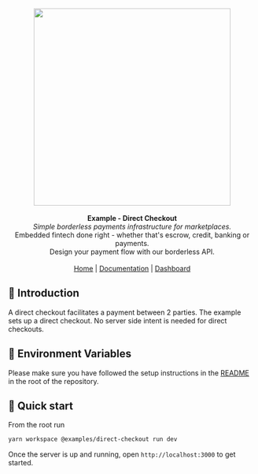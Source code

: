 <p align="center">
  <br/>
  <img width="400px" src="https://assets.staging.trustshare.io/trustshare-logo.png">
  <br/>
  <br/>
  <strong>Example - Direct Checkout</strong>
  <br/>
  <i>Simple borderless payments infrastructure for marketplaces.</i>
  <br/>
  Embedded fintech done right - whether that's escrow, credit, banking or payments.
  <br/>
  Design your payment flow with our borderless API.
  <br/>
  <br/>
  <span>
    <a href="https://trustshare.co" target="_blank">Home</a>
    <span> | </span>
    <a href="https://docs.trustshare.io" target="_blank">Documentation</a>
    <span> | </span>
    <a href="https://dashboard.trustshare.io" target="_blank">Dashboard</a>
  </span>
</p>

## 📖 Introduction
A direct checkout facilitates a payment between 2 parties. The example sets up a direct checkout. No server side intent is needed for direct checkouts.

## 🌳 Environment Variables

Please make sure you have followed the setup instructions in the [README](/README.md) in the root of the repository.

## 🚀 Quick start

From the root run

```bash
yarn workspace @examples/direct-checkout run dev
```

Once the server is up and running, open `http://localhost:3000` to get started.
